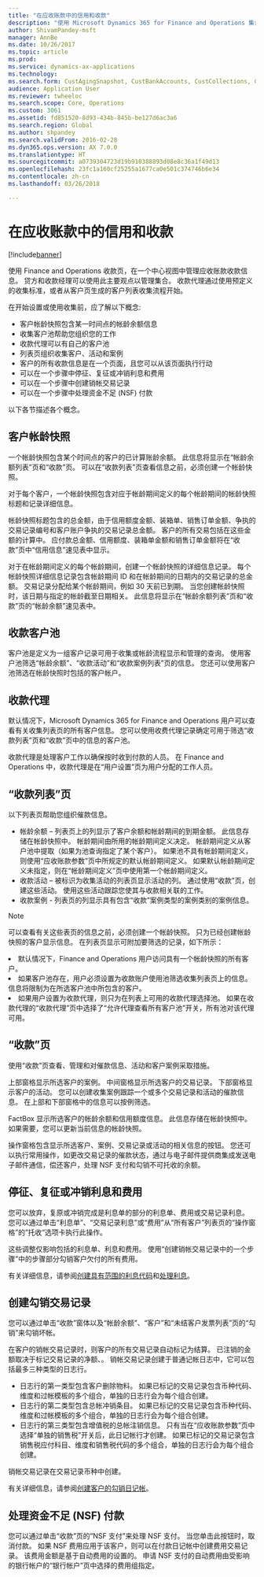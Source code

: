 ```yaml
---
title: "在应收账款中的信用和收款"
description: "使用 Microsoft Dynamics 365 for Finance and Operations 集合页，在一个中心视图中管理应收帐款收款信息。 信用和收款经理可以使用该中央视图管理收款。 收款代理通过使用预定义的收集标准，或者从客户页生成的客户列表收集流程开始。"
author: ShivamPandey-msft
manager: AnnBe
ms.date: 10/26/2017
ms.topic: article
ms.prod: 
ms.service: dynamics-ax-applications
ms.technology: 
ms.search.form: CustAgingSnapshot, CustBankAccounts, CustCollections, CustCollectionsActivitiesListPage, CustCollectionsAgent, CustCollectionsCaseListPage, CustCollectionsPool, CustCollectionsPoolsListPage, CustTable
audience: Application User
ms.reviewer: twheeloc
ms.search.scope: Core, Operations
ms.custom: 3061
ms.assetid: fd851520-8d93-434b-845b-be127d6ac3a6
ms.search.region: Global
ms.author: shpandey
ms.search.validFrom: 2016-02-28
ms.dyn365.ops.version: AX 7.0.0
ms.translationtype: HT
ms.sourcegitcommit: a0739304723d19b910388893d08e8c36a1f49d13
ms.openlocfilehash: 23fc1a160cf25255a1677ca0e501c374746b6e34
ms.contentlocale: zh-cn
ms.lasthandoff: 03/26/2018

---
```


# <a name="credit-and-collections-in-accounts-receivable"></a>在应收账款中的信用和收款

[!include[banner](../includes/banner.md)]


使用 Finance and Operations 收款页，在一个中心视图中管理应收账款收款信息。 贷方和收款经理可以使用此主要观点以管理集合。 收款代理通过使用预定义的收集标准，或者从客户页生成的客户列表收集流程开始。

在开始设置或使用收集前，应了解以下概念:
-   客户帐龄快照包含某一时间点的帐龄余额信息
-   收集客户池帮助您组织您的工作
-   收款代理可以有自己的客户池
-   列表页组织收集客户、活动和案例
-   客户的所有收款信息是在一个页面，且您可以从该页面执行行动
-   可以在一个步骤中停征、复征或冲销利息和费用
-   可以在一个步骤中创建销帐交易记录
-   可以在一个步骤中处理资金不足 (NSF) 付款

以下各节描述各个概念。

## <a name="customer-aging-snapshots"></a>客户帐龄快照
一个帐龄快照包含某个时间点的客户的已计算账龄余额。 此信息将显示在“帐龄余额列表”页和“收款”页。 可以在“收款列表”页查看信息之前，必须创建一个帐龄快照。 

对于每个客户，一个帐龄快照包含对应于帐龄期间定义的每个帐龄期间的帐龄快照标题和记录详细信息。 

帐龄快照标题包含的总金额，由于信用额度金额、装箱单、销售订单金额、争执的交易记录编号和客户账户争执的交易记录总金额。 客户的所有交易包括在这些金额的计算中。 应付款总金额、信用额度、装箱单金额和销售订单金额将在“收款”页中“信用信息”速见表中显示。 

对于在帐龄期间定义的每个帐龄期间，创建一个帐龄快照的详细信息记录。 每个帐龄快照详细信息记录包含帐龄期间 ID 和在帐龄期间的日期内的交易记录的总金额。 交易记录分配给某个帐龄期间，例如 30 天前已到期。 当您创建帐龄快照时，该日期与指定的帐龄截至日期相关。 此信息将显示在“帐龄余额列表”页和“收款”页的“帐龄余额”速见表中。

## <a name="collections-customer-pools"></a>收款客户池
客户池是定义为一组客户记录可用于收集或帐龄流程显示和管理的查询。 使用客户池筛选“帐龄余额”、“收款活动”和“收款案例列表”页的信息。 您还可以使用客户池筛选在帐龄快照时包括的客户帐户。

## <a name="collections-agents"></a>收款代理
默认情况下，Microsoft Dynamics 365 for Finance and Operations 用户可以查看有关收集列表页的所有客户信息。 您可以使用收费代理记录确定可用于筛选“收款列表”页和“收款”页中的信息的客户池。 

收款代理是处理客户工作以确保按时收到付款的人员。 在 Finance and Operations 中，收款代理是在“用户设置”页为用户分配的工作人员。

## <a name="collections-list-pages"></a>“收款列表”页
以下列表页帮助您组织催款信息。
-   帐龄余额 – 列表页上的列显示了客户余额和帐龄期间的到期金额。 此信息存储在帐龄快照中。 帐龄期间由所用的帐龄期间定义决定。 帐龄期间定义从客户池中提取（如果为池查询指定了某个客户）。 如果池不具有帐龄期间定义，则使用“应收账款参数”页中所规定的默认帐龄期间定义。 如果默认帐龄期间定义未指定，则在“帐龄期间定义”页中使用第一个帐龄期间定义。
-   收款活动 – 被标识为收集活动的列表页显示活动的列。 通过使用“收款”页，创建这些活动。 使用这些活动跟踪您使其与收款相关联的工作。
-   收款案例 - 列表页的列显示具有包含“收款”案例类型的案例类别的案例信息。

> [!NOTE]
> 可以查看有关这些表页的信息之前，必须创建一个帐龄快照。 只为已经创建帐龄快照的客户显示信息。 在列表页显示可附加要筛选的记录，如下所示：
<li>默认情况下，Finance and Operations 用户访问具有一个帐龄快照的所有客户。</li>
<li>如果客户池存在，用户必须设置为收款账户使用池筛选收集列表页上的信息。 信息将限制为在所选客户池中所包含的客户。</li>
<li>如果用户设置为收款代理，则只为在列表上可用的收款代理选择池。 如果在收款代理的“收款代理”页中选择了“允许代理查看所有客户池”开关，所有池对该代理可用。</li>


## <a name="collections-page"></a>“收款”页
使用“收款”页查看、管理和对催款信息、活动和客户案例采取措施。 

上部窗格显示所选客户的案例。 中间窗格显示所选客户的交易记录。 下部窗格显示客户的活动。 您可以创建收集案例跟踪一个或多个交易记录和活动的催款信息。 在上部和下部窗格中的信息可以按例筛选。 

FactBox 显示所选客户的帐龄余额和信用额度信息。 此信息存储在帐龄快照中。 如果需要，您可以更新当前信息的帐龄快照。 

操作窗格包含显示所选客户、案例、交易记录或活动的相关信息的按钮。 您还可以执行常用操作，如更改交易记录的催款状态，通过与电子邮件提供商集成发送电子邮件通信，偿还客户，处理 NSF 支付和勾销不可托收的余额。

## <a name="waive-reinstate-or-reverse-interest-and-fees"></a>停征、复征或冲销利息和费用
您可以放弃，复原或冲销完成是利息单的部分的利息单、费用或交易记录利息。 您可以通过单击“利息单”、“交易记录利息”或“费用”从“所有客户”列表页的“操作窗格”的”托收“选项卡执行此操作。 

这些调整仅影响包括的利息单、利息和费用。 使用“创建销帐交易记录中的一个步骤”中的步骤部分勾销客户欠付的所有费用。

有关详细信息，请参阅[创建具有范围的利息代码](tasks/create-interest-code-range.md)和[处理利息](tasks/process-interest.md)。 

## <a name="create-writeoff-transactions"></a>创建勾销交易记录
您可以通过单击“收款”窗体以及“帐龄余额”、“客户”和“未结客户发票列表”页的“勾销”来勾销坏帐。 

在客户的销帐交易记录时，则客户的所有交易记录自动标记为结算。 已注销的金额取决于标记交易记录的净额、。 销帐交易记录创建于普通记帐日志中，它可以包括最多三种类型的日志行。

-   日志行的第一类型包含客户删除物料。 如果已标记的交易记录包含币种代码、维度和过帐模板的多个组合，单独的日志行会为每个组合创建。
-   日志行的第二类型包含总帐冲销条目。 如果已标记的交易记录包含币种代码、维度和过帐模板的多个组合，单独的日志行会为每个组合创建。
-   日志行的第三类型包含增值税的总帐注销信息。 只有当在“应收账款参数”页中选择“单独的销售税”开关后，此日记帐行才创建。 如果已标记的交易记录包含销售税应付科目、维度和销售税代码的多个组合，单独的日志行会为每个组合创建。

销帐交易记录在交易记录币种中创建。

有关详细信息，请参阅[创建客户的勾销日记帐](tasks/create-write-off-journal-customer.md)。

<a name="process-not-sufficient-funds-nsf-payments"></a>处理资金不足 (NSF) 付款 
--------------------------------------------

您可以通过单击“收款”页的“NSF 支付”来处理 NSF 支付。 当您单击此按钮时，取消付款。 如果 NSF 费用应用于该客户，则可以在付款日记帐中创建费用交易记录。 该费用金额是基于自动费用的设置的。 申请 NSF 支付的自动费用由受影响的银行帐户的“银行帐户”页中选择的费用组指定。






